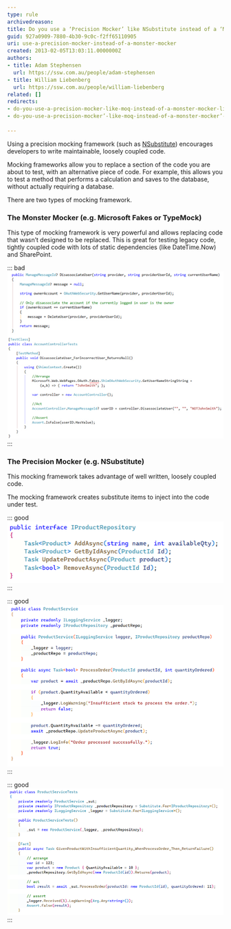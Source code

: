 ```yaml
---
type: rule
archivedreason: 
title: Do you use a ‘Precision Mocker’ like NSubstitute instead of a ‘Monster Mocker’ like Microsoft Fakes?
guid: 927a0909-7880-4b30-9c0c-f2ff65110905
uri: use-a-precision-mocker-instead-of-a-monster-mocker
created: 2013-02-05T13:03:11.0000000Z
authors:
- title: Adam Stephensen
  url: https://ssw.com.au/people/adam-stephensen
- title: William Liebenberg
  url: https://ssw.com.au/people/william-liebenberg
related: []
redirects:
- do-you-use-a-precision-mocker-like-moq-instead-of-a-monster-mocker-like-microsoft-fakes
- do-you-use-a-precision-mocker’-like-moq-instead-of-a-monster-mocker’-like-microsoft-fakes

---
```


Using a precision mocking framework (such as [NSubstitute](https://nsubstitute.github.io/)) encourages developers to write maintainable, loosely coupled code.

Mocking frameworks allow you to replace a section of the code you are about to test, with an alternative piece of code.
 For example, this allows you to test a method that performs a calculation and saves to the database, without actually requiring a database.

<!--endintro-->

There are two types of mocking framework.

### The Monster Mocker (e.g. Microsoft Fakes or TypeMock)


This type of mocking framework is very powerful and allows replacing code that wasn’t designed to be replaced.
 This is great for testing legacy code, tightly coupled code with lots of static dependencies (like DateTime.Now) and SharePoint.


::: bad  
![Figure: Bad Example – Our class is tightly coupled to our authentication provider, and as we add each test we are adding \*more\* dependencies on this provider. This makes our codebase less and less maintainable. If we ever want to change our authentication provider “OAuthWebSecurity”, it will need to be changed in the controller, and every test that calls it](/rules/use-a-precision-mocker-instead-of-a-monster-mocker/monster-mocker.jpg)  
:::

### The Precision Mocker (e.g. NSubstitute)


This mocking framework takes advantage of well written, loosely coupled code.

The mocking framework creates substitute items to inject into the code under test.

::: good
![Figure: Good Example - An interface describes the methods available on the provider](/rules/use-a-precision-mocker-instead-of-a-monster-mocker/nsubstitute-1.png)  
:::


::: good  
![Figure: Good Example - The Product Repository is injected into the ProductService class (via constructor injection)](/rules/use-a-precision-mocker-instead-of-a-monster-mocker/nsubstitute-2.png)  
:::


::: good  
![Figure: Good Example - The code is loosely coupled. The ProductService is dependent on an interface of the Product Repository, which is injected into the ProductService via its constructor. The unit test can easily create a mock object of the Product Repository and substitute it for the dependency. NSubstitute is one of the most popular mocking libraries.](/rules/use-a-precision-mocker-instead-of-a-monster-mocker/nsubstitute-3.png)  
:::

